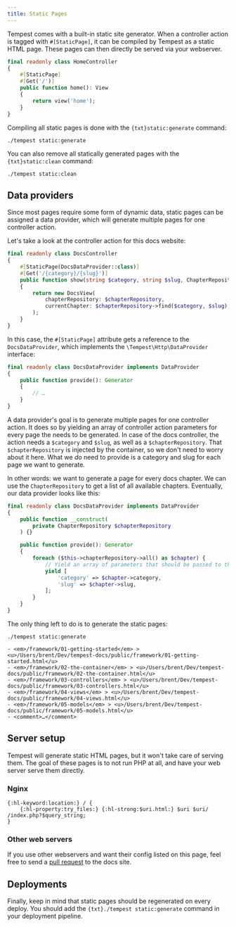 ```yaml
---
title: Static Pages
---
```


Tempest comes with a built-in static site generator. When a controller action is tagged with `#[StaticPage]`, it can be compiled by Tempest as a static HTML page. These pages can then directly be served via your webserver.

```php
final readonly class HomeController
{
    #[StaticPage]
    #[Get('/')]
    public function home(): View
    {
        return view('home');
    }
}
```

Compiling all static pages is done with the `{txt}static:generate` command:

```
./tempest static:generate
```

You can also remove all statically generated pages with the `{txt}static:clean` command:

```
./tempest static:clean
```

## Data providers

Since most pages require some form of dynamic data, static pages can be assigned a data provider, which will generate multiple pages for one controller action.

Let's take a look at the controller action for this docs website:

```php
final readonly class DocsController
{
    #[StaticPage(DocsDataProvider::class)]
    #[Get('/{category}/{slug}')]
    public function show(string $category, string $slug, ChapterRepository $chapterRepository): View
    {
        return new DocsView(
            chapterRepository: $chapterRepository,
            currentChapter: $chapterRepository->find($category, $slug),
        );
    }
}
```

In this case, the `#[StaticPage]` attribute gets a reference to the `DocsDataProvider`, which implements the `\Tempest\Http\DataProvider` interface:

```php
final readonly class DocsDataProvider implements DataProvider
{
    public function provide(): Generator
    {
        // …
    }
}
```

A data provider's goal is to generate multiple pages for one controller action. It does so by yielding an array of controller action parameters for every page the needs to be generated. In case of the docs controller, the action needs a `$category` and `$slug`, as well as a `$chapterRepository`. That `$chapterRepository` is injected by the container, so we don't need to worry about it here. What we _do_ need to provide is a category and slug for each page we want to generate. 

In other words: we want to generate a page for every docs chapter. We can use the `ChapterRepository` to get a list of all available chapters. Eventually, our data provider looks like this:

```php
final readonly class DocsDataProvider implements DataProvider
{
    public function __construct(
        private ChapterRepository $chapterRepository
    ) {}

    public function provide(): Generator
    {
        foreach ($this->chapterRepository->all() as $chapter) {
            // Yield an array of parameters that should be passed to the controller action,
            yield [
                'category' => $chapter->category,
                'slug' => $chapter->slug,
            ];
        }
    }
}
```

The only thing left to do is to generate the static pages:

```console
./tempest static:generate

- <em>/framework/01-getting-started</em> > <u>/Users/brent/Dev/tempest-docs/public/framework/01-getting-started.html</u>
- <em>/framework/02-the-container</em> > <u>/Users/brent/Dev/tempest-docs/public/framework/02-the-container.html</u>
- <em>/framework/03-controllers</em> > <u>/Users/brent/Dev/tempest-docs/public/framework/03-controllers.html</u>
- <em>/framework/04-views</em> > <u>/Users/brent/Dev/tempest-docs/public/framework/04-views.html</u>
- <em>/framework/05-models</em> > <u>/Users/brent/Dev/tempest-docs/public/framework/05-models.html</u>
- <comment>…</comment>
```

## Server setup

Tempest will generate static HTML pages, but it won't take care of serving them. The goal of these pages is to not run PHP at all, and have your web server serve them directly.

### Nginx

```
{:hl-keyword:location:} / {
    {:hl-property:try_files:} {:hl-strong:$uri.html:} $uri $uri/ /index.php?$query_string;
}
```

### Other web servers

If you use other webservers and want their config listed on this page, feel free to send a [pull request](https://github.com/tempestphp/tempest-docs/tree/main/app/Content/framework/10-static-pages.md) to the docs site.

## Deployments

Finally, keep in mind that static pages should be regenerated on every deploy. You should add the `{txt}./tempest static:generate` command in your deployment pipeline.